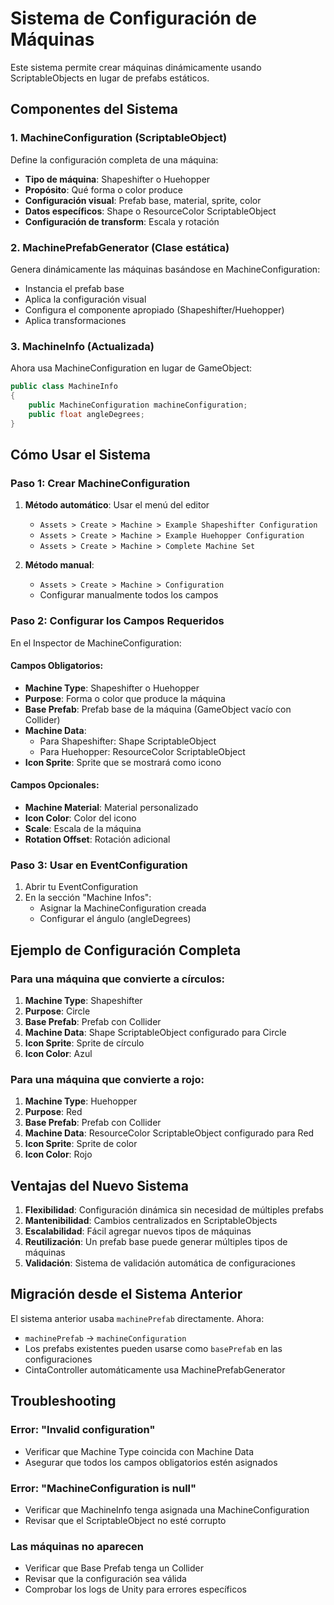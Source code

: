 # Sistema de Configuración de Máquinas

Este sistema permite crear máquinas dinámicamente usando ScriptableObjects en lugar de prefabs estáticos.

## Componentes del Sistema

### 1. MachineConfiguration (ScriptableObject)
Define la configuración completa de una máquina:
- **Tipo de máquina**: Shapeshifter o Huehopper
- **Propósito**: Qué forma o color produce
- **Configuración visual**: Prefab base, material, sprite, color
- **Datos específicos**: Shape o ResourceColor ScriptableObject
- **Configuración de transform**: Escala y rotación

### 2. MachinePrefabGenerator (Clase estática)
Genera dinámicamente las máquinas basándose en MachineConfiguration:
- Instancia el prefab base
- Aplica la configuración visual
- Configura el componente apropiado (Shapeshifter/Huehopper)
- Aplica transformaciones

### 3. MachineInfo (Actualizada)
Ahora usa MachineConfiguration en lugar de GameObject:
```csharp
public class MachineInfo
{
    public MachineConfiguration machineConfiguration;
    public float angleDegrees;
}
```

## Cómo Usar el Sistema

### Paso 1: Crear MachineConfiguration
1. **Método automático**: Usar el menú del editor
   - `Assets > Create > Machine > Example Shapeshifter Configuration`
   - `Assets > Create > Machine > Example Huehopper Configuration`
   - `Assets > Create > Machine > Complete Machine Set`

2. **Método manual**: 
   - `Assets > Create > Machine > Configuration`
   - Configurar manualmente todos los campos

### Paso 2: Configurar los Campos Requeridos
En el Inspector de MachineConfiguration:

#### Campos Obligatorios:
- **Machine Type**: Shapeshifter o Huehopper
- **Purpose**: Forma o color que produce la máquina
- **Base Prefab**: Prefab base de la máquina (GameObject vacío con Collider)
- **Machine Data**: 
  - Para Shapeshifter: Shape ScriptableObject
  - Para Huehopper: ResourceColor ScriptableObject
- **Icon Sprite**: Sprite que se mostrará como icono

#### Campos Opcionales:
- **Machine Material**: Material personalizado
- **Icon Color**: Color del icono
- **Scale**: Escala de la máquina
- **Rotation Offset**: Rotación adicional

### Paso 3: Usar en EventConfiguration
1. Abrir tu EventConfiguration
2. En la sección "Machine Infos":
   - Asignar la MachineConfiguration creada
   - Configurar el ángulo (angleDegrees)

## Ejemplo de Configuración Completa

### Para una máquina que convierte a círculos:
1. **Machine Type**: Shapeshifter
2. **Purpose**: Circle
3. **Base Prefab**: Prefab con Collider
4. **Machine Data**: Shape ScriptableObject configurado para Circle
5. **Icon Sprite**: Sprite de círculo
6. **Icon Color**: Azul

### Para una máquina que convierte a rojo:
1. **Machine Type**: Huehopper
2. **Purpose**: Red
3. **Base Prefab**: Prefab con Collider
4. **Machine Data**: ResourceColor ScriptableObject configurado para Red
5. **Icon Sprite**: Sprite de color
6. **Icon Color**: Rojo

## Ventajas del Nuevo Sistema

1. **Flexibilidad**: Configuración dinámica sin necesidad de múltiples prefabs
2. **Mantenibilidad**: Cambios centralizados en ScriptableObjects
3. **Escalabilidad**: Fácil agregar nuevos tipos de máquinas
4. **Reutilización**: Un prefab base puede generar múltiples tipos de máquinas
5. **Validación**: Sistema de validación automática de configuraciones

## Migración desde el Sistema Anterior

El sistema anterior usaba `machinePrefab` directamente. Ahora:
- `machinePrefab` → `machineConfiguration`
- Los prefabs existentes pueden usarse como `basePrefab` en las configuraciones
- CintaController automáticamente usa MachinePrefabGenerator

## Troubleshooting

### Error: "Invalid configuration"
- Verificar que Machine Type coincida con Machine Data
- Asegurar que todos los campos obligatorios estén asignados

### Error: "MachineConfiguration is null"
- Verificar que MachineInfo tenga asignada una MachineConfiguration
- Revisar que el ScriptableObject no esté corrupto

### Las máquinas no aparecen
- Verificar que Base Prefab tenga un Collider
- Revisar que la configuración sea válida
- Comprobar los logs de Unity para errores específicos